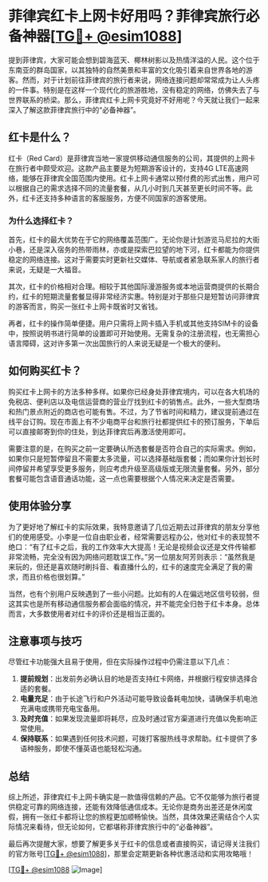 # 菲律宾红卡上网卡好用吗？菲律宾旅行必备神器[[TG💪+ @esim1088](https://t.me/s/esim1088)]

提到菲律宾，大家可能会想到碧海蓝天、椰林树影以及热情洋溢的人民。这个位于东南亚的群岛国家，以其独特的自然美景和丰富的文化吸引着来自世界各地的游客。然而，对于计划前往菲律宾的旅行者来说，网络连接问题却常常成为让人头疼的一件事。特别是在这样一个现代化的旅游胜地，没有稳定的网络，仿佛失去了与世界联系的桥梁。那么，菲律宾红卡上网卡究竟好不好用呢？今天就让我们一起来深入了解这款菲律宾旅行中的“必备神器”。

## 红卡是什么？

红卡（Red Card）是菲律宾当地一家提供移动通信服务的公司，其提供的上网卡在旅行者中颇受欢迎。这款产品主要是为短期游客设计的，支持4G LTE高速网络，能够在菲律宾全国范围内使用。红卡上网卡通常以预付费的形式出售，用户可以根据自己的需求选择不同的流量套餐，从几小时到几天甚至更长时间不等。此外，红卡还支持多种语言的客服服务，方便不同国家的游客使用。

### 为什么选择红卡？

首先，红卡的最大优势在于它的网络覆盖范围广。无论你是计划游览马尼拉的大街小巷，还是深入宿务的热带雨林，亦或是探索巴拉望的地下河，红卡都能为你提供稳定的网络连接。这对于需要实时更新社交媒体、导航或者紧急联系家人的旅行者来说，无疑是一大福音。

其次，红卡的价格相对合理。相较于其他国际漫游服务或本地运营商提供的长期合约，红卡的短期流量套餐显得非常经济实惠。特别是对于那些只是短暂访问菲律宾的游客而言，购买一张红卡上网卡既省时又省钱。

再者，红卡的操作简单便捷。用户只需将上网卡插入手机或其他支持SIM卡的设备中，按照说明书进行简单的设置即可开始使用。无需复杂的注册流程，也无需担心语言障碍，这对许多第一次出国旅行的人来说无疑是一个极大的便利。

## 如何购买红卡？

购买红卡上网卡的方法多种多样。如果你已经身处菲律宾境内，可以在各大机场的免税店、便利店以及电信运营商的营业厅找到红卡的销售点。此外，一些大型商场和热门景点附近的商店也可能有售。不过，为了节省时间和精力，建议提前通过在线平台订购。现在市面上有不少电商平台和旅行社都提供红卡的预订服务，下单后可以直接邮寄到你的住处，到达菲律宾后再激活使用即可。

需要注意的是，在购买之前一定要确认所选套餐是否符合自己的实际需求。例如，如果你只是短暂停留且不需要太多流量，可以选择基础版套餐；而如果你计划长时间停留并希望享受更多服务，则应考虑升级至高级版或无限流量套餐。另外，部分套餐可能包含语音通话功能，这一点也需要根据个人情况来决定是否需要。

## 使用体验分享

为了更好地了解红卡的实际效果，我特意邀请了几位近期去过菲律宾的朋友分享他们的使用感受。小李是一位自由职业者，经常需要远程办公，他对红卡的表现赞不绝口：“有了红卡之后，我的工作效率大大提高！无论是视频会议还是文件传输都非常流畅，完全没有因为网络问题耽误工作。”另一位朋友阿芳则表示：“虽然我是来玩的，但还是喜欢随时刷抖音、看直播什么的，红卡的速度完全满足了我的需求，而且价格也很划算。”

当然，也有个别用户反映遇到了一些小问题。比如有的人在偏远地区信号较弱，但这其实也是所有移动通信服务都会面临的情况，并不能完全归咎于红卡本身。总体而言，大多数使用者对红卡的评价还是相当正面的。

## 注意事项与技巧

尽管红卡功能强大且易于使用，但在实际操作过程中仍需注意以下几点：

1. **提前规划**：出发前务必确认目的地是否支持红卡网络，并根据行程安排选择合适的套餐。
2. **电量充足**：由于长途飞行和户外活动可能导致设备耗电加快，请确保手机电池充满电或携带充电宝备用。
3. **及时充值**：如果发现流量即将耗尽，应及时通过官方渠道进行充值以免影响正常使用。
4. **保持联系**：如果遇到任何技术问题，可拨打客服热线寻求帮助。红卡提供了多语种服务，即使不懂英语也能轻松沟通。

## 总结

综上所述，菲律宾红卡上网卡确实是一款值得信赖的产品。它不仅能够为旅行者提供稳定可靠的网络连接，还能有效降低通信成本。无论你是商务出差还是休闲度假，拥有一张红卡都将让您的旅程更加顺畅愉快。当然，具体效果还需结合个人实际情况来看待，但无论如何，它都堪称菲律宾旅行中的“必备神器”。

最后再次提醒大家，想要了解更多关于红卡的信息或者直接购买，请记得关注我们的官方账号[[TG💪+ @esim1088](https://t.me/s/esim1088)]，那里会定期更新各种优惠活动和实用攻略哦！

[[TG💪+ @esim1088](https://t.me/s/esim1088) ![Image](https://i.postimg.cc/4NQfJmqS/Snipaste-2025-05-13-00-14-12.png)]